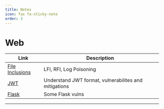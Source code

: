 ```yaml
---
title: Notes
icon: fas fa-sticky-note
order: 3
---
```



# Web

| **Link**   | **Description**    |
|--------------- | --------------- |
| [File Inclusions](/Notes/Web/lfi)  | LFI, RFI, Log Poisoning |
| [JWT](/Notes/Web/jwt)  | Understand JWT format, vulnerabilites and mitigations |
| [Flask](/Notes/Web/flask)  | Some Flask vulns |



---